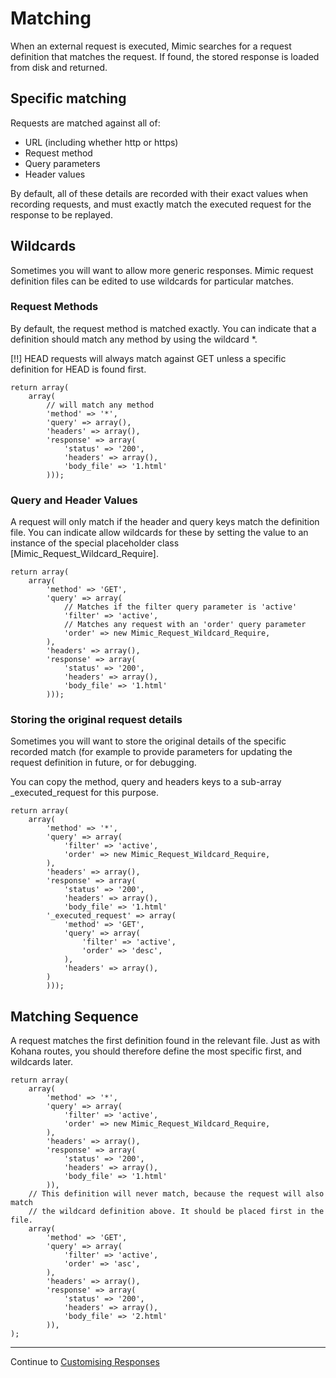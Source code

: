 # Matching

When an external request is executed, Mimic searches for a request definition that
matches the request. If found, the stored response is loaded from disk and returned.

## Specific matching

Requests are matched against all of:

* URL (including whether http or https)
* Request method
* Query parameters
* Header values

By default, all of these details are recorded with their exact values when recording
requests, and must exactly match the executed request for the response to be replayed.

## Wildcards

Sometimes you will want to allow more generic responses. Mimic request definition
files can be edited to use wildcards for particular matches.

### Request Methods

By default, the request method is matched exactly. You can indicate that a
definition should match any method by using the wildcard *.

[!!] HEAD requests will always match against GET unless a specific definition
for HEAD is found first.

    return array(
        array(
            // will match any method
            'method' => '*',
            'query' => array(),
            'headers' => array(),
            'response' => array(
                'status' => '200',
                'headers' => array(),
                'body_file' => '1.html'
            )));

### Query and Header Values

A request will only match if the header and query keys match the definition file.
You can indicate allow wildcards for these by setting the value to an instance of
the special placeholder class [Mimic_Request_Wildcard_Require].

    return array(
        array(
            'method' => 'GET',
            'query' => array(
                // Matches if the filter query parameter is 'active'
                'filter' => 'active',
                // Matches any request with an 'order' query parameter
                'order' => new Mimic_Request_Wildcard_Require,
            ),
            'headers' => array(),
            'response' => array(
                'status' => '200',
                'headers' => array(),
                'body_file' => '1.html'
            )));

### Storing the original request details

Sometimes you will want to store the original details of the specific recorded
match (for example to provide parameters for updating the request definition in
future, or for debugging.

You can copy the method, query and headers keys to a sub-array _executed_request
for this purpose.

    return array(
        array(
            'method' => '*',
            'query' => array(
                'filter' => 'active',
                'order' => new Mimic_Request_Wildcard_Require,
            ),
            'headers' => array(),
            'response' => array(
                'status' => '200',
                'headers' => array(),
                'body_file' => '1.html'
            '_executed_request' => array(
                'method' => 'GET',
                'query' => array(
                    'filter' => 'active',
                    'order' => 'desc',
                ),
                'headers' => array(),
            )
            )));



## Matching Sequence

A request matches the first definition found in the relevant file. Just as
with Kohana routes, you should therefore define the most specific first, and
wildcards later.

    return array(
        array(
            'method' => '*',
            'query' => array(
                'filter' => 'active',
                'order' => new Mimic_Request_Wildcard_Require,
            ),
            'headers' => array(),
            'response' => array(
                'status' => '200',
                'headers' => array(),
                'body_file' => '1.html'
            )),
        // This definition will never match, because the request will also match
        // the wildcard definition above. It should be placed first in the file.
        array(
            'method' => 'GET',
            'query' => array(
                'filter' => 'active',
                'order' => 'asc',
            ),
            'headers' => array(),
            'response' => array(
                'status' => '200',
                'headers' => array(),
                'body_file' => '2.html'
            )),
    );

---
Continue to [Customising Responses](customising)